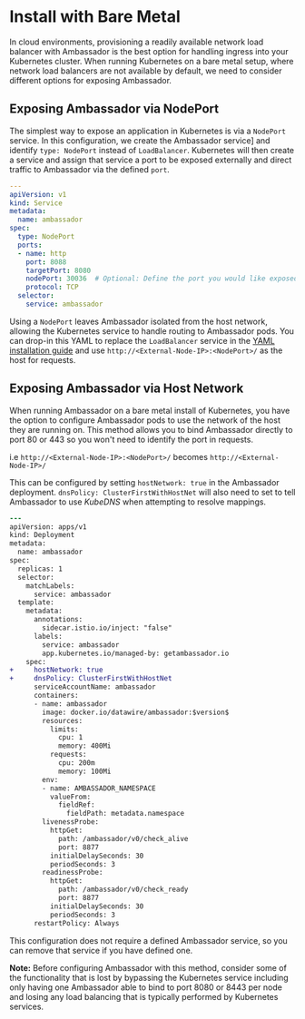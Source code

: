 # Install with Bare Metal

In cloud environments, provisioning a readily available network load balancer with Ambassador is the best option for handling ingress into your Kubernetes cluster. When running Kubernetes on a bare metal setup, where network load balancers are not available by default, we need to consider different options for exposing Ambassador.

## Exposing Ambassador via NodePort

The simplest way to expose an application in Kubernetes is via a `NodePort` service. In this configuration, we create the Ambassador service] and identify `type: NodePort` instead of `LoadBalancer`. Kubernetes will then create a service and assign that service a port to be exposed externally and direct traffic to Ambassador via the defined `port`.

```yaml
---
apiVersion: v1
kind: Service
metadata:
  name: ambassador
spec:
  type: NodePort
  ports:
  - name: http
    port: 8088
    targetPort: 8080
    nodePort: 30036  # Optional: Define the port you would like exposed
    protocol: TCP
  selector:
    service: ambassador
```

Using a `NodePort` leaves Ambassador isolated from the host network, allowing the Kubernetes service to handle routing to Ambassador pods. You can drop-in this YAML to replace the `LoadBalancer` service in the [YAML installation guide](../yaml-install) and use `http://<External-Node-IP>:<NodePort>/` as the host for requests.

## Exposing Ambassador via Host Network

When running Ambassador on a bare metal install of Kubernetes, you have the option to configure Ambassador pods to use the network of the host they are running on. This method allows you to bind Ambassador directly to port 80 or 443 so you won't need to identify the port in requests.

i.e `http://<External-Node-IP>:<NodePort>/` becomes `http://<External-Node-IP>/`

This can be configured by setting `hostNetwork: true` in the Ambassador deployment. `dnsPolicy: ClusterFirstWithHostNet` will also need to set to tell Ambassador to use *KubeDNS* when attempting to resolve mappings.

```diff
---
apiVersion: apps/v1
kind: Deployment
metadata:
  name: ambassador
spec:
  replicas: 1
  selector:
    matchLabels:
      service: ambassador
  template:
    metadata:
      annotations:
        sidecar.istio.io/inject: "false"
      labels:
        service: ambassador
        app.kubernetes.io/managed-by: getambassador.io
    spec:
+     hostNetwork: true
+     dnsPolicy: ClusterFirstWithHostNet
      serviceAccountName: ambassador
      containers:
      - name: ambassador
        image: docker.io/datawire/ambassador:$version$
        resources:
          limits:
            cpu: 1
            memory: 400Mi
          requests:
            cpu: 200m
            memory: 100Mi
        env:
        - name: AMBASSADOR_NAMESPACE
          valueFrom:
            fieldRef:
              fieldPath: metadata.namespace
        livenessProbe:
          httpGet:
            path: /ambassador/v0/check_alive
            port: 8877
          initialDelaySeconds: 30
          periodSeconds: 3
        readinessProbe:
          httpGet:
            path: /ambassador/v0/check_ready
            port: 8877
          initialDelaySeconds: 30
          periodSeconds: 3
      restartPolicy: Always
```

This configuration does not require a defined Ambassador service, so you can remove that service if you have defined one.

**Note:** Before configuring Ambassador with this method, consider some of the functionality that is lost by bypassing the Kubernetes service including only having one Ambassador able to bind to port 8080 or 8443 per node and losing any load balancing that is typically performed by Kubernetes services.

